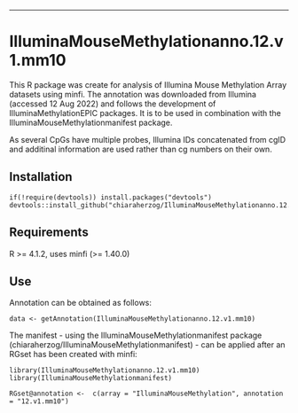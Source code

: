 ---
# IlluminaMouseMethylationanno.12.v1.mm10

This R package was create for analysis of Illumina Mouse Methylation Array datasets using minfi. The annotation was downloaded from Illumina (accessed 12 Aug 2022) and follows the development of IlluminaMethylationEPIC packages. 
It is to be used in combination with the IlluminaMouseMethylationmanifest package.

As several CpGs have multiple probes, Illumina IDs concatenated from cgID and additinal information are used rather than cg numbers on their own.

## Installation

```
if(!require(devtools)) install.packages("devtools")
devtools::install_github("chiaraherzog/IlluminaMouseMethylationanno.12.v1.mm10")
```

## Requirements

R >= 4.1.2, uses minfi (>= 1.40.0)

## Use

Annotation can be obtained as follows:

```
data <- getAnnotation(IlluminaMouseMethylationanno.12.v1.mm10)
```

The manifest - using the IlluminaMouseMethylationmanifest package (chiaraherzog/IlluminaMouseMethylationmanifest) - can be applied after an RGset has been created with minfi:

```
library(IlluminaMouseMethylationanno.12.v1.mm10)
library(IlluminaMouseMethylationmanifest)

RGset@annotation <-  c(array = "IlluminaMouseMethylation", annotation = "12.v1.mm10")
```

